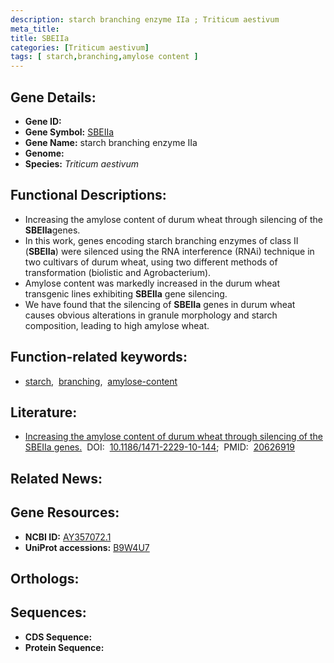 ```yaml
---
description: starch branching enzyme IIa ; Triticum aestivum
meta_title:
title: SBEIIa
categories: [Triticum aestivum]
tags: [ starch,branching,amylose content ]
---
```


## Gene Details:
- **Gene ID:** []()
- **Gene Symbol:** <u>SBEIIa</u>
- **Gene Name:** starch branching enzyme IIa
- **Genome:** []()
- **Species:** *Triticum aestivum*

## Functional Descriptions:
   - Increasing the amylose content of durum wheat through silencing of the **SBEIIa**genes.
   - In this work, genes encoding starch branching enzymes of class II (**SBEIIa**) were silenced using the RNA interference (RNAi) technique in two cultivars of durum wheat, using two different methods of transformation (biolistic and Agrobacterium).
   - Amylose content was markedly increased in the durum wheat transgenic lines exhibiting **SBEIIa** gene silencing.
   - We have found that the silencing of **SBEIIa** genes in durum wheat causes obvious alterations in granule morphology and starch composition, leading to high amylose wheat. 

## Function-related keywords:
   - [starch](/tags/starch/),&nbsp;&nbsp;[branching](/tags/branching/),&nbsp;&nbsp;[amylose-content](/tags/amylose-content/)

## Literature:
   - [Increasing the amylose content of durum wheat through silencing of the SBEIIa genes.](https://doi.org/10.1186/1471-2229-10-144)&nbsp;&nbsp;DOI:&nbsp;&nbsp;[10.1186/1471-2229-10-144](https://doi.org/10.1186/1471-2229-10-144);&nbsp;&nbsp;PMID:&nbsp;&nbsp;[20626919](https://pubmed.ncbi.nlm.nih.gov/20626919/)

## Related News:

## Gene Resources:
- **NCBI ID:**  [AY357072.1](https://www.ncbi.nlm.nih.gov/gene/?term=AY357072.1)
- **UniProt accessions:**  [B9W4U7](https://www.uniprot.org/uniprotkb/B9W4U7/entry)

## Orthologs:

## Sequences:
- **CDS Sequence:**
- **Protein Sequence:**
